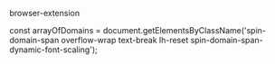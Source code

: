 browser-extension

const arrayOfDomains = document.getElementsByClassName('spin-domain-span overflow-wrap text-break lh-reset spin-domain-span-dynamic-font-scaling');

